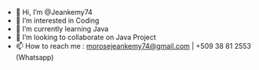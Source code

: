- 👋 Hi, I’m @Jeankemy74
- 👀 I’m interested in Coding
- 🌱 I’m currently learning Java
- 💞️ I’m looking to collaborate on Java Project
- 📫 How to reach me : morosejeankemy74@gmail.com | +509 38 81 2553 (Whatsapp)

<!---
Jeankemy74/Jeankemy74 is a ✨ special ✨ repository because its `README.md` (this file) appears on your GitHub profile.
You can click the Preview link to take a look at your changes.
--->
